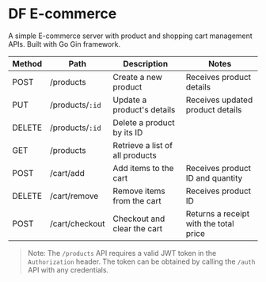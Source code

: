 # DF E-commerce

A simple E-commerce server with product and shopping cart management APIs. Built with Go Gin framework.

| Method | Path            | Description                     | Notes                                  |
| ------ | --------------- | ------------------------------- | -------------------------------------- |
| POST   | /products       | Create a new product            | Receives product details               |
| PUT    | /products/`:id` | Update a product's details      | Receives updated product details       |
| DELETE | /products/`:id` | Delete a product by its ID      |                                        |
| GET    | /products       | Retrieve a list of all products |                                        |
| POST   | /cart/add       | Add items to the cart           | Receives product ID and quantity       |
| DELETE | /cart/remove    | Remove items from the cart      | Receives product ID                    |
| POST   | /cart/checkout  | Checkout and clear the cart     | Returns a receipt with the total price |

> Note: The `/products` API requires a valid JWT token in the `Authorization` header.
> The token can be obtained by calling the `/auth` API with any credentials.
